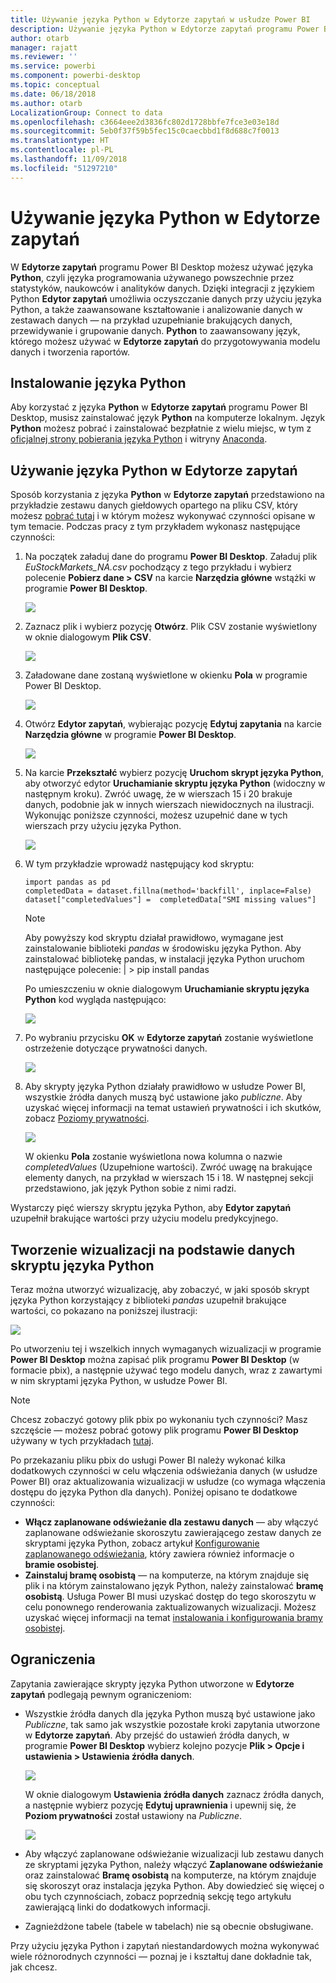 ```yaml
---
title: Używanie języka Python w Edytorze zapytań w usłudze Power BI
description: Używanie języka Python w Edytorze zapytań programu Power BI Desktop do zaawansowanej analizy
author: otarb
manager: rajatt
ms.reviewer: ''
ms.service: powerbi
ms.component: powerbi-desktop
ms.topic: conceptual
ms.date: 06/18/2018
ms.author: otarb
LocalizationGroup: Connect to data
ms.openlocfilehash: c3664eee2d3836fc802d1728bbfe7fce3e03e18d
ms.sourcegitcommit: 5eb0f37f59b5fec15c0caecbbd1f8d688c7f0013
ms.translationtype: HT
ms.contentlocale: pl-PL
ms.lasthandoff: 11/09/2018
ms.locfileid: "51297210"
---
```

# <a name="using-python-in-query-editor"></a>Używanie języka Python w Edytorze zapytań
W **Edytorze zapytań** programu Power BI Desktop możesz używać języka **Python**, czyli języka programowania używanego powszechnie przez statystyków, naukowców i analityków danych. Dzięki integracji z językiem Python **Edytor zapytań** umożliwia oczyszczanie danych przy użyciu języka Python, a także zaawansowane kształtowanie i analizowanie danych w zestawach danych — na przykład uzupełnianie brakujących danych, przewidywanie i grupowanie danych. **Python** to zaawansowany język, którego możesz używać w **Edytorze zapytań** do przygotowywania modelu danych i tworzenia raportów.

## <a name="installing-python"></a>Instalowanie języka Python
Aby korzystać z języka **Python** w **Edytorze zapytań** programu Power BI Desktop, musisz zainstalować język **Python** na komputerze lokalnym. Język **Python** możesz pobrać i zainstalować bezpłatnie z wielu miejsc, w tym z [oficjalnej strony pobierania języka Python](https://www.python.org/) i witryny [Anaconda](https://anaconda.org/anaconda/python/).

## <a name="using-python-in-query-editor"></a>Używanie języka Python w Edytorze zapytań
Sposób korzystania z języka **Python** w **Edytorze zapytań** przedstawiono na przykładzie zestawu danych giełdowych opartego na pliku CSV, który możesz [pobrać tutaj](http://download.microsoft.com/download/F/8/A/F8AA9DC9-8545-4AAE-9305-27AD1D01DC03/EuStockMarkets_NA.csv) i w którym możesz wykonywać czynności opisane w tym temacie. Podczas pracy z tym przykładem wykonasz następujące czynności:

1. Na początek załaduj dane do programu **Power BI Desktop**. Załaduj plik *EuStockMarkets_NA.csv* pochodzący z tego przykładu i wybierz polecenie **Pobierz dane > CSV** na karcie **Narzędzia główne** wstążki w programie **Power BI Desktop**.
   
   ![](media/desktop-python-in-query-editor/python-in-query-editor-1.png)
2. Zaznacz plik i wybierz pozycję **Otwórz**. Plik CSV zostanie wyświetlony w oknie dialogowym **Plik CSV**.
   
   ![](media/desktop-python-in-query-editor/python-in-query-editor-2.png)
3. Załadowane dane zostaną wyświetlone w okienku **Pola** w programie Power BI Desktop.
   
   ![](media/desktop-python-in-query-editor/python-in-query-editor-3.png)
4. Otwórz **Edytor zapytań**, wybierając pozycję **Edytuj zapytania** na karcie **Narzędzia główne** w programie **Power BI Desktop**.
   
   ![](media/desktop-python-in-query-editor/python-in-query-editor-4.png)
5. Na karcie **Przekształć** wybierz pozycję **Uruchom skrypt języka Python**, aby otworzyć edytor **Uruchamianie skryptu języka Python** (widoczny w następnym kroku). Zwróć uwagę, że w wierszach 15 i 20 brakuje danych, podobnie jak w innych wierszach niewidocznych na ilustracji. Wykonując poniższe czynności, możesz uzupełnić dane w tych wierszach przy użyciu języka Python.
   
   ![](media/desktop-python-in-query-editor/python-in-query-editor-5.png)
6. W tym przykładzie wprowadź następujący kod skryptu:
   
       import pandas as pd
       completedData = dataset.fillna(method='backfill', inplace=False)
       dataset["completedValues"] =  completedData["SMI missing values"]
   
   > [!NOTE]
   > Aby powyższy kod skryptu działał prawidłowo, wymagane jest zainstalowanie biblioteki *pandas* w środowisku języka Python. Aby zainstalować bibliotekę pandas, w instalacji języka Python uruchom następujące polecenie: |      > pip install pandas
   > 
   > 
   
   Po umieszczeniu w oknie dialogowym **Uruchamianie skryptu języka Python** kod wygląda następująco:
   
   ![](media/desktop-python-in-query-editor/python-in-query-editor-5b.png)
7. Po wybraniu przycisku **OK** w **Edytorze zapytań** zostanie wyświetlone ostrzeżenie dotyczące prywatności danych.
   
   ![](media/desktop-python-in-query-editor/python-in-query-editor-6.png)
8. Aby skrypty języka Python działały prawidłowo w usłudze Power BI, wszystkie źródła danych muszą być ustawione jako *publiczne*. Aby uzyskać więcej informacji na temat ustawień prywatności i ich skutków, zobacz [Poziomy prywatności](desktop-privacy-levels.md).
   
   ![](media/desktop-python-in-query-editor/python-in-query-editor-7.png)
   
   W okienku **Pola** zostanie wyświetlona nowa kolumna o nazwie *completedValues* (Uzupełnione wartości). Zwróć uwagę na brakujące elementy danych, na przykład w wierszach 15 i 18. W następnej sekcji przedstawiono, jak język Python sobie z nimi radzi.
   

Wystarczy pięć wierszy skryptu języka Python, aby **Edytor zapytań** uzupełnił brakujące wartości przy użyciu modelu predykcyjnego.

## <a name="creating-visuals-from-python-script-data"></a>Tworzenie wizualizacji na podstawie danych skryptu języka Python
Teraz można utworzyć wizualizację, aby zobaczyć, w jaki sposób skrypt języka Python korzystający z biblioteki *pandas* uzupełnił brakujące wartości, co pokazano na poniższej ilustracji:

![](media/desktop-python-in-query-editor/python-in-query-editor-8.png)

Po utworzeniu tej i wszelkich innych wymaganych wizualizacji w programie **Power BI Desktop** można zapisać plik programu **Power BI Desktop** (w formacie pbix), a następnie używać tego modelu danych, wraz z zawartymi w nim skryptami języka Python, w usłudze Power BI.

> [!NOTE]
> Chcesz zobaczyć gotowy plik pbix po wykonaniu tych czynności? Masz szczęście — możesz pobrać gotowy plik programu **Power BI Desktop** używany w tych przykładach [tutaj](http://download.microsoft.com/download/A/B/C/ABCF5589-B88F-49D4-ADEB-4A623589FC09/Complete%20Values%20with%20Python%20in%20PQ.pbix).

Po przekazaniu pliku pbix do usługi Power BI należy wykonać kilka dodatkowych czynności w celu włączenia odświeżania danych (w usłudze Power BI) oraz aktualizowania wizualizacji w usłudze (co wymaga włączenia dostępu do języka Python dla danych). Poniżej opisano te dodatkowe czynności:

* **Włącz zaplanowane odświeżanie dla zestawu danych** — aby włączyć zaplanowane odświeżanie skoroszytu zawierającego zestaw danych ze skryptami języka Python, zobacz artykuł [Konfigurowanie zaplanowanego odświeżania](refresh-scheduled-refresh.md), który zawiera również informacje o **bramie osobistej**.
* **Zainstaluj bramę osobistą** — na komputerze, na którym znajduje się plik i na którym zainstalowano język Python, należy zainstalować **bramę osobistą**. Usługa Power BI musi uzyskać dostęp do tego skoroszytu w celu ponownego renderowania zaktualizowanych wizualizacji. Możesz uzyskać więcej informacji na temat [instalowania i konfigurowania bramy osobistej](personal-gateway.md).

## <a name="limitations"></a>Ograniczenia
Zapytania zawierające skrypty języka Python utworzone w **Edytorze zapytań** podlegają pewnym ograniczeniom:

* Wszystkie źródła danych dla języka Python muszą być ustawione jako *Publiczne*, tak samo jak wszystkie pozostałe kroki zapytania utworzone w **Edytorze zapytań**. Aby przejść do ustawień źródła danych, w programie **Power BI Desktop** wybierz kolejno pozycje **Plik > Opcje i ustawienia > Ustawienia źródła danych**.
  
  ![](media/desktop-python-in-query-editor/python-in-query-editor-9.png)
  
  W oknie dialogowym **Ustawienia źródła danych** zaznacz źródła danych, a następnie wybierz pozycję **Edytuj uprawnienia** i upewnij się, że **Poziom prywatności** został ustawiony na *Publiczne*.
  
  ![](media/desktop-python-in-query-editor/python-in-query-editor-10.png)    
* Aby włączyć zaplanowane odświeżanie wizualizacji lub zestawu danych ze skryptami języka Python, należy włączyć **Zaplanowane odświeżanie** oraz zainstalować **Bramę osobistą** na komputerze, na którym znajduje się skoroszyt oraz instalacja języka Python. Aby dowiedzieć się więcej o obu tych czynnościach, zobacz poprzednią sekcję tego artykułu zawierającą linki do dodatkowych informacji.
* Zagnieżdżone tabele (tabele w tabelach) nie są obecnie obsługiwane. 

Przy użyciu języka Python i zapytań niestandardowych można wykonywać wiele różnorodnych czynności — poznaj je i kształtuj dane dokładnie tak, jak chcesz.

